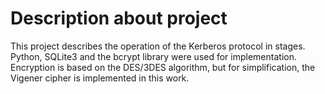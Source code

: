 # Description about project

This project describes the operation of the Kerberos protocol in stages. Python, SQLite3 and the bcrypt library were used for implementation. Encryption is based on the DES/3DES algorithm, but for simplification, the Vigener cipher is implemented in this work.
